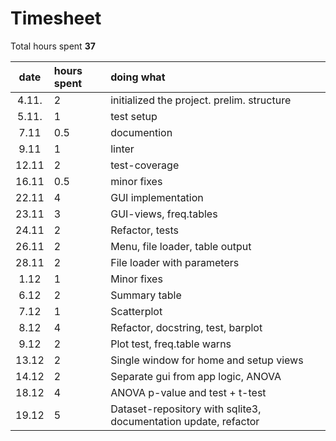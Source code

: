 
# Timesheet

Total hours spent **37**

| date | hours spent | doing what  |
| :----:|:-----| :-----|
| 4.11. | 2    | initialized the project. prelim. structure |
| 5.11. | 1    | test setup |
| 7.11  | 0.5  | documention |
| 9.11  | 1    | linter |
| 12.11 | 2    | test-coverage |
| 16.11 | 0.5  | minor fixes |
| 22.11 | 4    | GUI implementation |
| 23.11 | 3    | GUI-views, freq.tables |
| 24.11 | 2    | Refactor, tests |
| 26.11 | 2    | Menu, file loader, table output |
| 28.11 | 2    | File loader with parameters |
| 1.12  | 1    | Minor fixes |
| 6.12  | 2    | Summary table |
| 7.12  | 1    | Scatterplot |
| 8.12  | 4    | Refactor, docstring, test, barplot |
| 9.12  | 2    | Plot test, freq.table warns |
| 13.12 | 2    | Single window for home and setup views |
| 14.12 | 2    | Separate gui from app logic, ANOVA |
| 18.12 | 4    | ANOVA p-value and test + t-test |
| 19.12 | 5    | Dataset-repository with sqlite3, documentation update, refactor |
